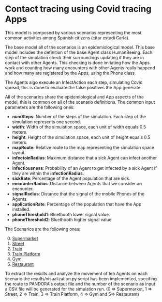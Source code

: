 # Contact tracing using Covid tracing Apps

This model is composed by various scenarios representing the most common activities among Spanish citizens (citar estudi Carla).

The base model all of the scenarios is an epidemiological model. This base model includes the definition of the base Agent class HumanBeeing. Each step of the simulation check their surroundings updating if they are in contact with other Agents. This checking is done imitating how the Apps work and counting how many encounters with other Agents really happend and how many are registered by the Apps, using the Phone class.

The Agents algo execute an InfectAction each step, simulating Covid spread, this is done to evaluate the false positives the App generate.

All of the scenarios share the epidemiological and App aspects of the model, this is common on all of the scenario definitions. The common input parameters are the following ones:

* **numSteps**: Number of the steps of the simulation. Each step of the simulation represents one second.
* **width**: Width of the simulation space, each unit of width equals 0.5 meters.
* **height**: Height of the simulation space, each unit of height equals 0.5 meters.
* **mapRoute**: Relative route to the map representing the simulation space layout.
* **infectoinRadius**: Maximum distance that a sick Agent can infect another Agent.
* **infectiousness**: Probability of an Agent to get infected by a sick Agent if they are within the **infectionRadius**. 
* **sickRate**: Percentage of the Agent population that are sick.
* **encounterRadius**: Distance between Agents that we consider an encounter.
* **signalRadius**: Distance that the signal of the mobile Phones of the Agents.
* **applicationRate**: Percentage of the population that have the App installed.
* **phoneThreshold1**: Bluethooth lower signal value.
* **phoneThreshold2**: Bluethooth higher signal value.

The Scenarios are the following ones:

0. [Supermarket](documentation/0_SupermarketScenario.md)
1. [Street](documentation/1_StreetScenario.md)
2. [Train](documentation/2_TrainScenario.md)
3. [Train Platform](documentation/3_TrainPlatformScenario.md)
4. [Gym](documentation/4_GymScenario.md)
5. [Restaurant](documentation/5_RestaurantScenario.md)

To extract the results and analyze the movement of teh Agents on each scenario the results/visualization.py script has been implemented, specifing the route to PANDORA's output file and the number of the scenario as input a CSV file will be generated for the simulation run. (0 => Supermarket, 1 => Street, 2 => Train, 3 => Train Platform, 4 => Gym and 5=> Restaurant)